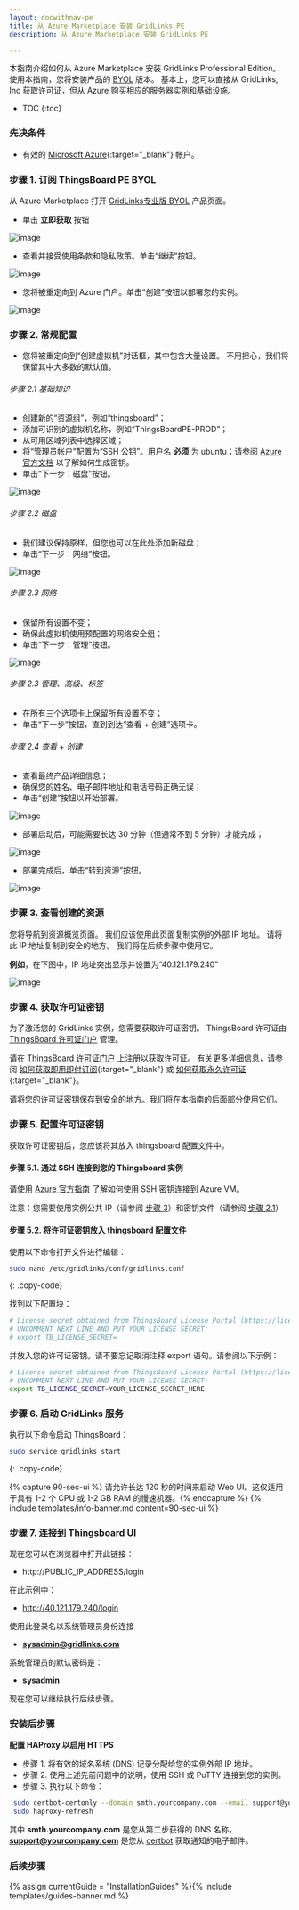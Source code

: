 ```yaml
---
layout: docwithnav-pe
title: 从 Azure Marketplace 安装 GridLinks PE
description: 从 Azure Marketplace 安装 GridLinks PE

---
```


本指南介绍如何从 Azure Marketplace 安装 GridLinks Professional Edition。
使用本指南，您将安装产品的 [BYOL](https://docs.microsoft.com/en-us/azure/marketplace/marketplace-faq-publisher-guide#pricing-and-payment) 版本。
基本上，您可以直接从 GridLinks, Inc 获取许可证，但从 Azure 购买相应的服务器实例和基础设施。

* TOC
{:toc}

### 先决条件

- 有效的 [Microsoft Azure](https://azure.microsoft.com){:target="_blank"} 帐户。

### 步骤 1. 订阅 ThingsBoard PE BYOL

从 Azure Marketplace 打开 [ GridLinks专业版 BYOL](https://azuremarketplace.microsoft.com/en-us/marketplace/apps/things-board.tb-pe-byol) 产品页面。

- 单击 **立即获取** 按钮

![image](/images/user-guide/install/azure-marketplace/get-it-now.png)

- 查看并接受使用条款和隐私政策。单击“继续”按钮。

![image](/images/user-guide/install/azure-marketplace/continue.png)

- 您将被重定向到 Azure 门户。单击“创建”按钮以部署您的实例。

![image](/images/user-guide/install/azure-marketplace/create.png)

### 步骤 2. 常规配置

- 您将被重定向到“创建虚拟机”对话框，其中包含大量设置。
不用担心，我们将保留其中大多数的默认值。

###### 步骤 2.1 基础知识

- 创建新的“资源组”，例如“thingsboard”；
- 添加可识别的虚拟机名称，例如“ThingsBoardPE-PROD”；
- 从可用区域列表中选择区域；
- 将“管理员帐户”配置为“SSH 公钥”。用户名 **必须** 为 ubuntu；请参阅 [Azure 官方文档](https://docs.microsoft.com/en-us/azure/virtual-machines/linux/ssh-from-windows) 以了解如何生成密钥。
- 单击“下一步：磁盘”按钮。

![image](/images/user-guide/install/azure-marketplace/config-basics.png)

###### 步骤 2.2 磁盘

- 我们建议保持原样，但您也可以在此处添加新磁盘；
- 单击“下一步：网络”按钮。

![image](/images/user-guide/install/azure-marketplace/config-disks.png)

###### 步骤 2.3 网络

- 保留所有设置不变；
- 确保此虚拟机使用预配置的网络安全组；
- 单击“下一步：管理”按钮。

![image](/images/user-guide/install/azure-marketplace/config-networking.png)

###### 步骤 2.3 管理、高级、标签

- 在所有三个选项卡上保留所有设置不变；
- 单击“下一步”按钮，直到到达“查看 + 创建”选项卡。

###### 步骤 2.4 查看 + 创建

- 查看最终产品详细信息；
- 确保您的姓名、电子邮件地址和电话号码正确无误；
- 单击“创建”按钮以开始部署。

![image](/images/user-guide/install/azure-marketplace/config-review.png)

- 部署启动后，可能需要长达 30 分钟（但通常不到 5 分钟）才能完成；

![image](/images/user-guide/install/azure-marketplace/launch-progress.png)

- 部署完成后，单击“转到资源”按钮。

![image](/images/user-guide/install/azure-marketplace/launch-completed.png)

### 步骤 3. 查看创建的资源

您将导航到资源概览页面。
我们应该使用此页面复制实例的外部 IP 地址。
请将此 IP 地址复制到安全的地方。
我们将在后续步骤中使用它。

**例如**，在下图中，IP 地址突出显示并设置为“40.121.179.240”

![image](/images/user-guide/install/azure-marketplace/resource-overview.png)

### 步骤 4. 获取许可证密钥

为了激活您的 GridLinks 实例，您需要获取许可证密钥。
ThingsBoard 许可证由 [ThingsBoard 许可证门户](https://license.thingsboard.io/signup) 管理。

请在 [ThingsBoard 许可证门户](https://license.thingsboard.io/signup) 上注册以获取许可证。
有关更多详细信息，请参阅 [如何获取即用即付订阅](https://www.youtube.com/watch?v=dK-QDFGxWek){:target="_blank"} 或 [如何获取永久许可证](https://www.youtube.com/watch?v=GPe0lHolWek){:target="_blank"}。

请将您的许可证密钥保存到安全的地方。我们将在本指南的后面部分使用它们。

### 步骤 5. 配置许可证密钥

获取许可证密钥后，您应该将其放入 thingsboard 配置文件中。

#### 步骤 5.1. 通过 SSH 连接到您的 Thingsboard 实例

请使用 [Azure 官方指南](https://docs.microsoft.com/en-us/azure/virtual-machines/linux/ssh-from-windows) 了解如何使用 SSH 密钥连接到 Azure VM。

注意：您需要使用实例公共 IP（请参阅 [步骤 3](/docs/user-guide/install/pe/cluster/azure-from-markeplace/#step-3-review-created-resource)）和密钥文件（请参阅 [步骤 2.1](/docs/user-guide/install/pe/cluster/azure-from-markeplace/#step-21-basics)）

#### 步骤 5.2. 将许可证密钥放入 thingsboard 配置文件

使用以下命令打开文件进行编辑：

```bash 
sudo nano /etc/gridlinks/conf/gridlinks.conf
```
{: .copy-code}

找到以下配置块：

```bash
# License secret obtained from ThingsBoard License Portal (https://license.thingsboard.io)
# UNCOMMENT NEXT LINE AND PUT YOUR LICENSE SECRET:
# export TB_LICENSE_SECRET=
```

并放入您的许可证密钥。请不要忘记取消注释 export 语句。请参阅以下示例：

```bash
# License secret obtained from ThingsBoard License Portal (https://license.thingsboard.io)
# UNCOMMENT NEXT LINE AND PUT YOUR LICENSE SECRET:
export TB_LICENSE_SECRET=YOUR_LICENSE_SECRET_HERE
```

### 步骤 6. 启动 GridLinks 服务

执行以下命令启动 ThingsBoard：

```bash
sudo service gridlinks start
```
{: .copy-code}

{% capture 90-sec-ui %}
请允许长达 120 秒的时间来启动 Web UI。这仅适用于具有 1-2 个 CPU 或 1-2 GB RAM 的慢速机器。{% endcapture %}
{% include templates/info-banner.md content=90-sec-ui %}

### 步骤 7. 连接到 Thingsboard UI

现在您可以在浏览器中打开此链接：

- http://PUBLIC_IP_ADDRESS/login

在此示例中：

- http://40.121.179.240/login

使用此登录名以系统管理员身份连接

- **sysadmin@gridlinks.com**

系统管理员的默认密码是：

- **sysadmin**

现在您可以继续执行后续步骤。

### 安装后步骤

**配置 HAProxy 以启用 HTTPS**

* 步骤 1. 将有效的域名系统 (DNS) 记录分配给您的实例外部 IP 地址。
* 步骤 2. 使用上述先前问题中的说明，使用 SSH 或 PuTTY 连接到您的实例。
* 步骤 3. 执行以下命令：
```bash
 sudo certbot-certonly --domain smth.yourcompany.com --email support@yourcompany.com
 sudo haproxy-refresh
 ```
其中 **smth.yourcompany.com** 是您从第二步获得的 DNS 名称，**support@yourcompany.com** 是您从 [certbot](https://certbot.eff.org/) 获取通知的电子邮件。

### 后续步骤

{% assign currentGuide = "InstallationGuides" %}{% include templates/guides-banner.md %}